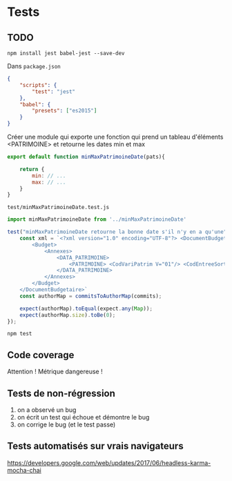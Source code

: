 # Tests

## TODO

`npm install jest babel-jest --save-dev`

Dans `package.json`
```json
{
    "scripts": {
        "test": "jest"
    },
    "babel": {
        "presets": ["es2015"]
    }
}
```

Créer une module qui exporte une fonction qui prend un tableau d'éléments &lt;PATRIMOINE> et retourne les dates min et max

```js
export default function minMaxPatrimoineDate(pats){

    return {
        min: // ... 
        max: // ...
    }
}
```


`test/minMaxPatrimoineDate.test.js`
```js
import minMaxPatrimoineDate from '../minMaxPatrimoineDate'

test("minMaxPatrimoineDate retourne la bonne date s'il n'y en a qu'une", () => {
    const xml = `<?xml version="1.0" encoding="UTF-8"?> <DocumentBudgetaire xsi:schemaLocation="http://www.minefi.gouv.fr/cp/demat/docbudgetaire Actes_budgetaires___Schema_Annexes_Bull_V15\DocumentBudgetaire.xsd" xmlns="http://www.minefi.gouv.fr/cp/demat/docbudgetaire" xmlns:xsi="http://www.w3.org/2001/XMLSchema-instance">
        <Budget>
            <Annexes>
                <DATA_PATRIMOINE>
                    <PATRIMOINE> <CodVariPatrim V="01"/> <CodEntreeSorti V="E"/> <CodModalAcqui V="01"/> <LibBien V=" 2016O00376 - MICROSOFT VISIO PROFESSIONAL"/> <MtValAcquiBien V="1339.20"/> <MtCumulAmortBien V="0.00"/> <MtAmortExer V="0.00"/> <DureeAmortBien V="5"/> <NumInventaire V="2016O00376"/> <DtAcquiBien V="2016-11-16"/> <MtVNCBien3112 V="0.00"/> <MtVNCBienSorti V="0.00"/> <MtPrixCessBienSorti V="0.00"/> </PATRIMOINE>
                </DATA_PATRIMOINE>
            </Annexes>
        </Budget>
    </DocumentBudgetaire>`
    const authorMap = commitsToAuthorMap(commits);

    expect(authorMap).toEqual(expect.any(Map));
    expect(authorMap.size).toBe(0);
});
```

`npm test`


## Code coverage

Attention ! Métrique dangereuse !

## Tests de non-régression

1. on a observé un bug
2. on écrit un test qui échoue et démontre le bug
3. on corrige le bug (et le test passe)


## Tests automatisés sur vrais navigateurs

https://developers.google.com/web/updates/2017/06/headless-karma-mocha-chai